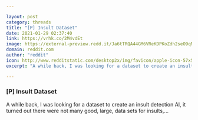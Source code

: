 ```yaml
---

layout: post
category: threads
title: "[P] Insult Dataset"
date: 2021-01-29 02:37:40
link: https://vrhk.co/2M4vdEt
image: https://external-preview.redd.it/Ja6tTRQA44GM6VReKDPKoZdh2seO9qM137-DXES2f3g.jpg?width=1200&height=628.272251309&auto=webp&crop=1200:628.272251309,smart&s=1081b961d3ddefa93484c9e6ff94efeabb2eee51
domain: reddit.com
author: "reddit"
icon: http://www.redditstatic.com/desktop2x/img/favicon/apple-icon-57x57.png
excerpt: "A while back, I was looking for a dataset to create an insult detection AI, it turned out there were not many good, large, data sets for insults,..."

---
```


### [P] Insult Dataset

A while back, I was looking for a dataset to create an insult detection AI, it turned out there were not many good, large, data sets for insults,...